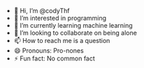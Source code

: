 - 👋 Hi, I’m @codyThf
- 👀 I’m interested in programming
- 🌱 I’m currently learning machine learning
- 💞️ I’m looking to collaborate on being alone
- 📫 How to reach me is a question
- 😄 Pronouns: Pro-nones
- ⚡ Fun fact: No common fact

<!---
codyThf/codyThf is a ✨ special ✨ repository because its `README.md` (this file) appears on your GitHub profile.
You can click the Preview link to take a look at your changes.
--->
